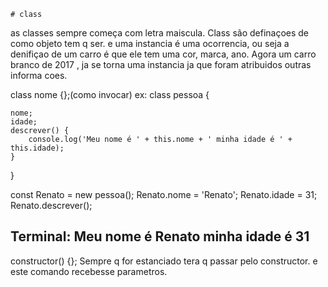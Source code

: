     # class
as classes sempre começa com letra
maiscula.
 Class são definaçoes de como objeto
tem q ser.
e uma instancia é uma ocorrencia, ou seja
a denifiçao de um carro é que ele tem
uma cor, marca, ano. Agora um carro 
branco de 2017 , ja se torna uma instancia
ja que foram atribuidos outras informa
coes.

class nome {};(como invocar)
ex: 
class pessoa {

    nome;
    idade;
    descrever() {
        console.log('Meu nome é ' + this.nome + ' minha idade é ' + this.idade);
    }
}

const Renato = new pessoa();
Renato.nome = 'Renato';
Renato.idade = 31;
Renato.descrever();

Terminal:
Meu nome é Renato minha idade é 31
--------------------------------------
constructor() {};
 Sempre q for estanciado tera q passar
pelo constructor.
 e este comando recebesse parametros. 

  


















